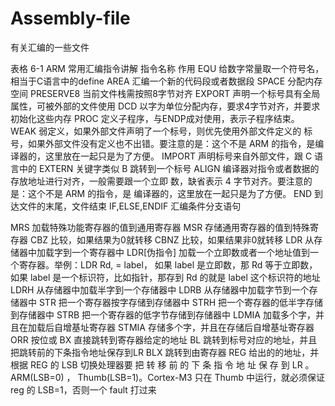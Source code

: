 # Assembly-file
有关汇编的一些文件

表格 6-1 ARM 常用汇编指令讲解 
指令名称	作用
EQU	给数字常量取一个符号名，相当于C语言中的define
AREA	汇编一个新的代码段或者数据段
SPACE	分配内存空间
PRESERVE8	当前文件栈需按照8字节对齐
EXPORT	声明一个标号具有全局属性，可被外部的文件使用
DCD	以字为单位分配内存，要求4字节对齐，并要求初始化这些内存
PROC	定义子程序，与ENDP成对使用，表示子程序结束。
WEAK	弱定义，如果外部文件声明了一个标号，则优先使用外部文件定义的 
标号，如果外部文件没有定义也不出错。要注意的是：这个不是 ARM 
的指令，是编译器的，这里放在一起只是为了方便。
IMPORT	声明标号来自外部文件，跟 C 语言中的 EXTERN 关键字类似
B	跳转到一个标号
ALIGN	编译器对指令或者数据的存放地址进行对齐，一般需要跟一个立即 
数，缺省表示 4 字节对齐。要注意的是：这个不是 ARM 的指令，是 
编译器的，这里放在一起只是为了方便。
END	到达文件的末尾，文件结束
IF,ELSE,ENDIF	汇编条件分支语句
	
MRS	加载特殊功能寄存器的值到通用寄存器
MSR	存储通用寄存器的值到特殊寄存器
CBZ	比较，如果结果为0就转移
CBNZ	比较，如果结果非0就转移
LDR	从存储器中加载字到一个寄存器中
LDR[伪指令]	加载一个立即数或者一个地址值到一个寄存器。举例：LDR Rd, = label， 
如果 label 是立即数，那 Rd 等于立即数，如果 label 是一个标识符，比如指针，那存到 Rd 的就是 label 这个标识符的地址
LDRH	从存储器中加载半字到一个存储器中
LDRB	从存储器中加载字节到一个存储器中
STR	把一个寄存器按字存储到存储器中
STRH	把一个寄存器的低半字存储到存储器中
STRB	把一个寄存器的低字节存储到存储器中
LDMIA	加载多个字，并且在加载后自增基址寄存器
STMIA	存储多个字，并且在存储后自增基址寄存器
ORR	按位或
BX	直接跳转到寄存器给定的地址
BL	跳转到标号对应的地址，并且把跳转前的下条指令地址保存到LR
BLX	跳转到由寄存器 REG 给出的的地址，并根据 REG 的 LSB 切换处理器要 把 转 移 前 的 下 条 指 令 地 址 保 存 到 LR 。ARM(LSB=0) ， 
Thumb(LSB=1)。Cortex-M3 只在 Thumb 中运行，就必须保证 reg 的 
LSB=1，否则一个 fault 打过来

